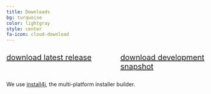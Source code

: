 ```yaml
---
title: Downloads
bg: turquoise
color: lightgray
style: center
fa-icon: cloud-download
---
```



<div style="position: relative; top: -12px; display: table; margin: 0px auto; font-size:20px; width: 600px;">
  <div style="width: 300px; float:left;" class="center">
    <a href="https://github.com/JabRef/jabref/releases/tag/v3.5"><i class="fa fa-cloud-download fa-5x"></i><br />download latest release</a>
  </div>

  <div style="width: 300px; overflow: hidden;">
    <a href="http://builds.jabref.org/master/"><i class="fa fa-flask fa-5x"></i><br />download development snapshot</a>
  </div>
</div>

We use [install4j], the multi-platform installer builder.

  [install4j]: https://www.ej-technologies.com/products/install4j/overview.html
